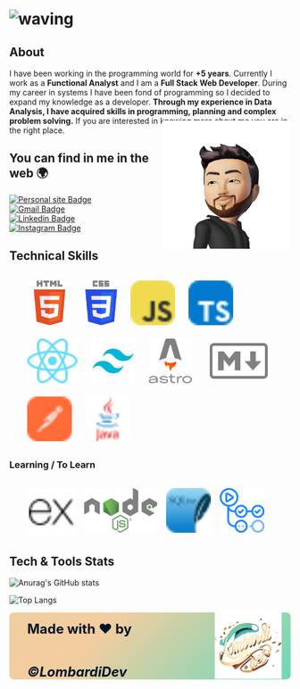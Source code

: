 
# ![waving](https://capsule-render.vercel.app/api?type=waving&height=230&text=Hi!%20I'm%20Matias%20Lombardi&fontAlign=50&fontAlignY=30&color=32:F2CDA0,100:6AD9B9&fontColor=041422&desc=Full%20Stack%20Web%20Developer%20and%20Functional%20Analist&descSize=25&descAlignY=51&descAlign=50&animation=fadeIn)

## About

I have been working in the programming world for **+5 years**. Currently I work as a **Functional Analyst** and I am a **Full Stack Web Developer**. During my career in systems I have been fond of programming so I decided to expand my knowledge as a developer. **Through my experience in Data Analysis, I have acquired skills in programming, planning and complex problem solving.**
If you are interested in knowing more about me you are in the right place.

<img align='right' style='position: relative; margin-top: -40px' src="./assets/mati_avatar.png" width="230">

## You can find in me in the web 🌍

[![Personal site Badge](https://img.shields.io/badge/-lombardiDev-6AD9B9?style=social-square&labelColor=6AD9B9&logo=circuitverse&logoColor=black&link=https://linkedin.com/in/mnlombardi)](https://linkedin.com/in/mnlombardi)<br/>
[![Gmail Badge](https://img.shields.io/badge/lombardiDev-c14438?style=social-square&logo=Gmail&logoColor=white&link=mailto:contactos@lombardidev.ar)](mailto:contactos@lombardidev.ar)<br/>
[![Linkedin Badge](https://img.shields.io/badge/-mnlombardi-blue?style=social-square&logo=Linkedin&logoColor=white&link=https://www.linkedin.com/in/mnlombardi/)](https://www.linkedin.com/in/mnlombardi/)<br/>
[![Instagram Badge](https://img.shields.io/badge/-@lombardimn-e4405f?style=social-square&labelColor=f94877&logo=instagram&logoColor=white&link=https://linkedin.com/in/mnlombardi)](https://linkedin.com/in/mnlombardi)


## Technical Skills

<picture style="display: flex; gap: 1.5rem; flex-wrap: wrap; margin: 2rem">
    <img src="./assets/logos/html.svg" style="height: 5rem;" title="HTML5" alt="HTML5" />
    <img src="./assets/logos/css.svg" style="height: 5rem;" title="CSS3" alt="CSS3" />
    <img src="./assets/logos/javascript.svg" style="height: 5rem; border-radius: .5rem;" title="JavaScript" alt="JavaScript" />
    <img src="./assets/logos/typescript.svg" style="height: 5rem;" title="TypeScript" alt="TypeScript" />
    <img src="./assets/logos/react.svg" style="height: 5rem;" title="React" alt="React" />
    <img src="./assets/logos/tailwind.svg" style="height: 5rem;" title="Tailwind CSS" alt="Tailwind CSS" />
    <img src="./assets/logos/astro.svg" style="height: 5rem;" title="Astro" alt="Astro" />
    <img src="./assets/logos/markdown.svg" style="height: 4rem; margin: .5rem;" title="MarkDown" alt="MarkDown" />
    <img src="./assets/logos/postman.svg" style="height: 5rem;" title="PostMan" alt="PostMan" />
    <img src="./assets/logos/java.svg" style="height: 5rem; background-color: white; border-radius: .5rem;" title="Java" alt="Java" />
</picture>

### Learning / To Learn
<div style="display: flex; gap: 1rem; flex-wrap: wrap; margin: 2rem">
    <img src="./assets/logos/express.svg" style="height: 5rem; border-radius: .5rem; background-color: white; padding: .2rem;" title="Express" alt="Express" />
    <img src="./assets/logos/node.svg" style="height: 5rem;" title="Nodejs" alt="Nodejs" />
    <img src="./assets/logos/sqlite.svg" style="height: 5rem;" title="SQLite" alt="SQLite" />
    <img src="./assets/logos/github_actions.png" style="height: 5rem;" title="GitHub Actions" alt="GitHub Actions" />
</div>

## Tech & Tools Stats

![Anurag's GitHub stats](https://github-readme-stats.vercel.app/api?username=lombardimn&show_icons=true&bg_color=32deg,f2cda0,6ad9b9&text_color=041422&title_color=041422&text_bold=true&rank_icon=github)

![Top Langs](https://github-readme-stats.vercel.app/api/top-langs/?username=lombardimn&hide_progress=false&bg_color=32deg,f2cda0,6ad9b9&text_color=041422&title_color=041422&text_bold=true)

<div style="height: 120px; border-radius: .5rem; background: linear-gradient(135deg, #f2cda0 32%, #6ad9b9); display: flex; align-items: center; justify-content: space-between">
  <div style="display: flex; flex-direction: column; align-items: start; margin-top: 1rem">
    <p style="color: #041422; font-size: 1.5rem; font-weight: bold; margin-left: 2rem">
      Made with ❤️ by
    </p>
    <p style="color: #041422; font-size: 1.5rem; font-weight: bold; font-style: italic; margin-left: 2rem">
      &copy;LombardiDev
    </p>
  </div>
  <picture>
    <img style='margin: 16px;' src="./assets/logomain.webp" width="120">
  </picture>
</div>